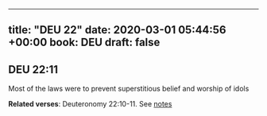 
---
title: "DEU 22"
date: 2020-03-01 05:44:56 +00:00
book: DEU
draft: false
---

## DEU 22:11

Most of the laws were to prevent superstitious belief and worship of idols

**Related verses**: Deuteronomy 22:10-11. See [notes](https://my.bible.com/notes/3375454199143456963)

